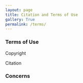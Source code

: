 ```yaml
---
layout: page
title: Citation and Terms of Use
gallery: True
permalink: /terms/
---
```


### Terms of Use 

Copyright 

Citation 

### Concerns 



